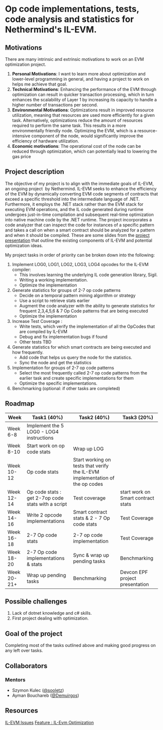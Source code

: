 # Op code implementations, tests, code analysis and statistics for Nethermind's IL-EVM.

## Motivations

There are many intrinsic and extrinsic motivations to work on an EVM optimization project.

1. **Personal Motivations**: I want to learn more about optimization and lower-level programming in general, and having a project to work on helps me achieve that goal.
2. **Technical Motivations**: Enhancing the performance of the EVM through optimization can result in quicker transaction processing, which in turn enhances the scalability of Layer 1 by increasing its capacity to handle a higher number of transactions per second.
3. **Environmental Motivations**: Optimizations result in improved resource utilization, meaning that resources are used more efficiently for a given task. Alternatively, optimizations reduce the amount of resources required to perform the same task. This results in a more environmentally friendly node. Optimizing the EVM, which is a resource-intensive component of the node, would significantly improve the efficiency of hardware utilization.
4. **Economic motivations**: The operational cost of the node can be reduced through optimization, which can potentially lead to lowering the gas price

## Project description

The objective of my project is to align with the immediate goals of IL-EVM, an ongoing project  by Nethermind. IL-EVM seeks to enhance the efficiency of the EVM by dynamically converting EVM code segments of contracts that exceed a specific threshold into the intermediate language of .NET. Furthermore, it employs the .NET stack rather than the EVM stack for executing EVM operations, and the IL code generated during runtime undergoes just-in-time compilation and subsequent real-time optimization into native machine code by the .NET runtime. The project incorporates a code analyzer that can inspect the code for instances of a specific pattern and takes a call on when a smart contract should be analyzed for a pattern and when it should be compiled. These are some slides from the [project presentation](https://docs.google.com/presentation/d/1gVP9EEzv33W_z6ZwPG1yyHqEvdBu2ZozC_ZsAsRfmuA/edit#slide=id.g2156ae2f48f_19_20) that outline the existing components of IL-EVM and potential optimization ideas.

My project tasks in order of priority can be broken down into the following:

1. Implement LOG0, LOG1, LOG2, LOG3, LOG4 opcodes for the IL-EVM compiler:
   - This involves learning the underlying IL code generation library, Sigil.
   - Writing a working implementation.
   - Optimize the implementation
2. Generate statistics for groups of 2-7 op code patterns
   - Decide on a temporal pattern mining algorithm or strategy
   - Use a script to retrieve stats earlier
   - Augment the code analyzer with the ability to generate statistics for frequent 2,3,4,5,6 & 7 Op Code patterns that are being executed
   - Optimize the implementation
3. Increase Test Coverage :
   - Write tests, which verify the implementation of all the OpCodes that are compiled by IL-EVM
   - Debug and fix implementation bugs if found
   - Other tests TBD
4. Generate statistics for which smart contracts are being executed and how frequently.
   - Add code that helps us query the node for the statistics.
   - Sync the node and get the statistics
5. Implementation for groups of 2-7 op code patterns
   - Select the most frequently called 2-7 op code patterns from the earlier task and create specific implementations for them
   - Optimize the specific implementations.
6. Benchmarking (optional: if other tasks are completed)

## Roadmap

| Week        | Task1 (40%)                                        | Task2 (40%)                                                                  | Task3 (20%)                        |
| ----------- | -------------------------------------------------- | ---------------------------------------------------------------------------- | ---------------------------------- |
| Week 6-8    | Implement the 5 LOG0 - LOG4 instructions           |                                                                              |                                    |
| Week 8-10   | Start work on op code stats                        | Wrap up LOG                                                                  |                                    |
| Week 10-12  | Op code stats                                      | Start working on tests that verify the IL-EVM implementation of the op codes |                                    |
| Week 12-14  | Op code stats : get 2-7op code stats with a script | Test coverage                                                                | start work on Smart contract stats |
| Week 14-16  | Write 2 opcode implementations                     | Smart contract stats & 2 - 7 Op code stats                                   | Test Coverage                      |
| Week 16-18  | 2-7 Op code stats                                  | 2-7 op code implementation                                                   | Test Coverage                      |
| Week 18-20  | 2-7 Op code implementations & stats                | Sync & wrap up pending tasks                                                 | Benchmarking                       |
| Week 20-21+ | Wrap up pending tasks                              | Benchmarking                                                                 | Devcon EPF project presentation    |

## Possible challenges

1. Lack of dotnet knowledge and c# skills.
2. First project dealing with optimization.

## Goal of the project

Completing most of the tasks outlined above and making good progress on any left over tasks.

## Collaborators

### Mentors

- Szymon Kulec ([@sooletz](https://github.com/Scooletz))
- Ayman Bouchareb ([@Demuirgos](https://github.com/Demuirgos))

## Resources

[IL-EVM Issues](https://github.com/NethermindEth/IL-EVM/issues)
[Feature : IL-Evm Optimization](https://github.com/NethermindEth/nethermind/pull/6985)
